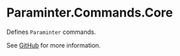 # Paraminter.Commands.Core

Defines `Paraminter` commands.

See [GitHub](https://github.com/Paraminter/Paraminter.Commands) for more information.